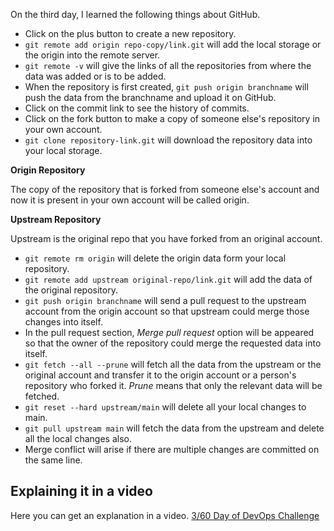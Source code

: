 On the third day, I learned the following things about GitHub.

- Click on the plus button to create a new repository.
- `git remote add origin repo-copy/link.git` will add the local storage or the origin into the remote server.
- `git remote -v` will give the links of all the repositories from where the data was added or is to be added.
- When the repository is first created, `git push origin branchname` will push the data from the branchname and upload it on GitHub.
- Click on the commit link to see the history of commits.
- Click on the fork button to make a copy of someone else's repository in your own account.
- `git clone repository-link.git` will download the repository data into your local storage.

**Origin Repository**

The copy of the repository that is forked from someone else's account and now it is present in your own account will be called origin.

**Upstream Repository**

Upstream is the original repo that you have forked from an original account.

- `git remote rm origin` will delete the origin data form your local repository.
- `git remote add upstream original-repo/link.git` will add the data of the original repository.
- `git push origin branchname` will send a pull request to the upstream account from the origin account so that upstream could merge those changes into itself.
- In the pull request section, *Merge pull request* option will be appeared so that the owner of the repository could merge the requested data into itself.
- `git fetch --all --prune` will fetch all the data from the upstream or the original account and transfer it to the origin account or a person's repository who forked it. *Prune* means that only the relevant data will be fetched.
- `git reset --hard upstream/main` will delete all your local changes to main. 
- `git pull upstream main` will fetch the data from the upstream and delete all the local changes also.
- Merge conflict will arise if there are multiple changes are committed on the same line.

## **Explaining it in a video**

Here you can get an explanation in a video. [3/60 Day of DevOps Challenge]()